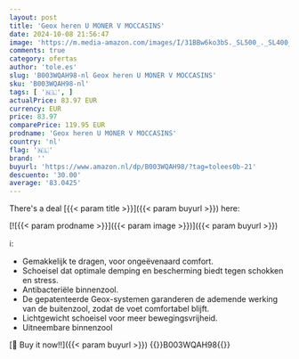 ```yaml
---
layout: post
title: 'Geox heren U MONER V MOCCASINS'
date: 2024-10-08 21:56:47
image: 'https://m.media-amazon.com/images/I/31BBw6ko3bS._SL500_._SL400_.jpg'
comments: true
category: ofertas
author: 'tole.es'
slug: 'B003WQAH98-nl Geox heren U MONER V MOCCASINS'
sku: 'B003WQAH98-nl'
tags: [ '🇳🇱', ]
actualPrice: 83.97 EUR
currency: EUR
price: 83.97
comparePrice: 119.95 EUR
prodname: 'Geox heren U MONER V MOCCASINS'
country: 'nl'
flag: '🇳🇱'
brand: ''
buyurl: 'https://www.amazon.nl/dp/B003WQAH98/?tag=tolees0b-21'
descuento: '30.00'
average: '83.0425'
---
```


There's a deal [{{< param title >}}]({{< param buyurl >}})  here:

[![{{< param prodname >}}]({{< param image >}})]({{< param buyurl >}})

ℹ️:

- Gemakkelijk te dragen, voor ongeëvenaard comfort.
- Schoeisel dat optimale demping en bescherming biedt tegen schokken en stress.
- Antibacteriële binnenzool.
- De gepatenteerde Geox-systemen garanderen de ademende werking van de buitenzool, zodat de voet comfortabel blijft.
- Lichtgewicht schoeisel voor meer bewegingsvrijheid.
- Uitneembare binnenzool

[🛒 Buy it now!!]({{< param buyurl >}})
{{<world>}}B003WQAH98{{</world>}}
